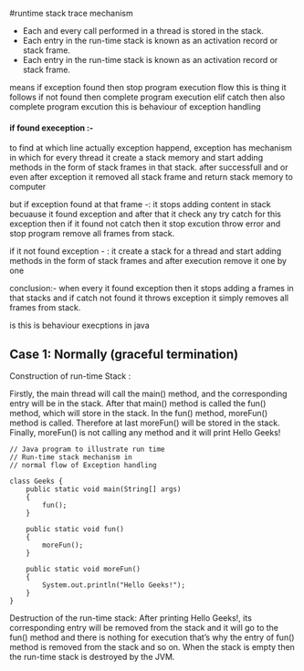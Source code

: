 

#runtime stack trace mechanism


-   Each and every call performed in a thread is stored in the stack.
-   Each entry in the run-time stack is known as an activation record or stack frame.
-   Each entry in the run-time stack is known as an activation record or stack frame.

means if exception found then stop program execution flow this is thing it follows 
if not found then complete program execution 
elif catch then also complete program excution this is behaviour of exception handling 

#### if found exeception :- 
to find at which line actually exception happend, exception has mechanism in which for every thread it create a stack memory and start adding methods in the form of stack frames in that stack.
after successfull and or even after exception it removed all stack frame and return stack memory to computer

but if exception found at that frame -: it stops adding content in stack becuause it found exception and after that it check any try catch for this exception then if it found not catch then it stop excution
throw error and stop program remove all frames from stack.

if it not found exception - : it create a stack for a thread and start adding methods in the form of stack frames and after execution remove it one by one 

conclusion:-
when every it found exception then it stops adding a frames in that stacks and if catch not found it throws exception it simply removes all frames from stack.

is this is behaviour execptions in java

## Case 1: Normally (graceful termination)

Construction of run-time Stack : 

Firstly, the main thread will call the main() method, and the corresponding entry will be in the stack.
After that main() method is called the fun() method, which will store in the stack.
In the fun() method, moreFun() method is called. Therefore at last moreFun() will be stored in the stack.
Finally, moreFun() is not calling any method and it will print Hello Geeks!



```
// Java program to illustrate run time
// Run-time stack mechanism in
// normal flow of Exception handling

class Geeks {
	public static void main(String[] args)
	{
		fun();
	}

	public static void fun()
	{
		moreFun();
	}

	public static void moreFun()
	{
		System.out.println("Hello Geeks!");
	}
}
```


Destruction of the run-time stack: 
After printing Hello Geeks!, its corresponding entry will be removed from the stack and it will go to the fun() method and there is nothing for execution that’s why the entry of fun() method is removed from the stack and so on. 
When the stack is empty then the run-time stack is destroyed by the JVM.








